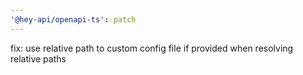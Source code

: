 ```yaml
---
'@hey-api/openapi-ts': patch
---
```


fix: use relative path to custom config file if provided when resolving relative paths
